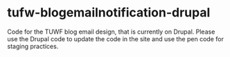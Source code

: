 # tufw-blogemailnotification-drupal
Code for the TUWF blog email design, that is currently on Drupal. 
Please use the Drupal code to update the code in the site and use the pen code 
for staging practices. 
